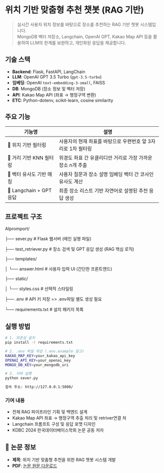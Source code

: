 # 위치 기반 맞춤형 추천 챗봇 (RAG 기반)

> 실시간 사용자 위치 정보를 바탕으로 장소를 추천하는 RAG 기반 챗봇 시스템입니다.  
> MongoDB 벡터 저장소, Langchain, OpenAI GPT, Kakao Map API 등을 활용하여 LLM의 한계를 보완하고, 개인화된 응답을 제공합니다.

## 기술 스택

- **Backend**: Flask, FastAPI, LangChain
- **LLM**: OpenAI GPT 3.5 Turbo (`gpt-3.5-turbo`)
- **임베딩**: OpenAI `text-embedding-3-small`, FAISS
- **DB**: MongoDB (장소 정보 및 벡터 저장)
- **API**: Kakao Map API (좌표 → 행정구역 변환)
- **ETC**: Python-dotenv, scikit-learn, cosine similarity

## 주요 기능

| 기능명                      | 설명 |
|---------------------------|------|
| 🧭 위치 기반 필터링        | 사용자의 현재 좌표를 바탕으로 우편번호 앞 3자리로 1차 필터링 |
| 📍 거리 기반 KNN 필터링    | 위경도 좌표 간 유클리디안 거리로 가장 가까운 장소 n개 추출 |
| 🧠 벡터 유사도 기반 매칭   | 사용자 질문과 장소 설명 임베딩 벡터 간 코사인 유사도 계산 |
| 💬 Langchain + GPT 응답    | 최종 장소 리스트 기반 자연어로 설명된 추천 응답 생성 |


## 프로젝트 구조

AIpromport/

├── sever.py # Flask 웹서버 (메인 실행 파일)

├── test_retriever.py # 장소 검색 및 GPT 응답 생성 (RAG 핵심 로직)

├── templates/

│ └── answer.html # 사용자 입력 UI (간단한 프론트엔드)

├── static/

│ └── styles.css # 선택적 스타일링

├── .env # API 키 저장 => .env파일 별도 생성 필요

└── requirements.txt # 설치 패키지 목록


## 실행 방법


```bash
# 1. 의존성 설치
pip install -r requirements.txt

# 2. .env 파일 작성 (.env.example 참고)
KAKAO_MAP_KEY=your_kakao_api_key
OPENAI_API_KEY=your_openai_key
MONGO_DB_KEY=your_mongodb_uri

# 3. 서버 실행
python sever.py

접속 주소: http://127.0.0.1:5000/
```
### 기여 내용 
- 전체 RAG 파이프라인 기획 및 백엔드 설계
- Kakao Map API 좌표 → 행정구역 추출 처리 및 retriver연결 처
- Langchain 프롬프트 구성 및 응답 포맷 디자인
- KDBC 2024 한국데이터베이스학회 논문 공동 저자

## 📄 논문 정보

- **제목**: 위치 기반 맞춤형 추천을 위한 RAG 챗봇 시스템 개발  
- **PDF**: [논문 원문 다운로드](https://github.com/SuJeongHong/AIpromport/blob/main/KDBC_2024_paper_76_%EC%9C%84%EC%B9%98%EA%B8%B0%EB%B0%98%EB%A7%9E%EC%B6%A4%ED%98%95%EC%B6%94%EC%B2%9C%EC%9D%84%20%EC%9C%84%ED%95%9C%20RAG%EC%B1%97%EB%B4%87%EC%8B%9C%EC%8A%A4%ED%85%9C%EA%B0%9C%EB%B0%9C%20%EB%85%BC%EB%AC%B8_%ED%99%8D%EC%88%98%EC%A0%95.pdf)

